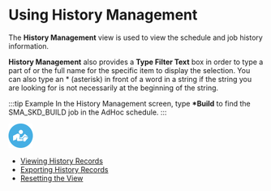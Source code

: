 # Using History Management

The **History Management** view is used to view the schedule and job history information.

**History Management** also provides a **Type Filter Text** box in order to type a part of or the full name for the specific item to display the selection. You can also type an \* (asterisk) in front of a word in a string if the string you are looking for is not necessarily at the beginning of the string.

:::tip Example
In the History Management screen, type **\*Build** to find the SMA_SKD_BUILD job in the AdHoc schedule.
:::

![White "person reading" icon on blue circular background](../../../Resources/Images/moreinfo-icon(48x48).png "More Info icon")

- [Viewing History Records](Viewing-and-Exporting-History-Records.md#Viewing)
- [Exporting History Records](Viewing-and-Exporting-History-Records.md#Exportin)
- [Resetting the View](Viewing-and-Exporting-History-Records.md#Resettin)
